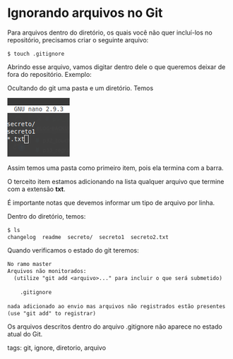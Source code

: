 # Ignorando arquivos no Git

Para arquivos dentro do diretório, os quais você não quer incluí-los no repositório, precisamos criar o seguinte arquivo:
```
$ touch .gitignore
```
Abrindo esse arquivo, vamos digitar dentro dele o que queremos deixar de fora do repositório. Exemplo:

Ocultando do git uma pasta e um diretório. Temos

![git ignore](./img/gitignore.png)

Assim temos uma pasta como primeiro item, pois ela termina com a barra.

O terceito item estamos adicionando na lista qualquer arquivo que termine com a extensão **txt**.

É importante notas que devemos informar um tipo de arquivo por linha.

Dentro do diretório, temos:
```
$ ls
changelog  readme  secreto/  secreto1  secreto2.txt
```

Quando verificamos o estado do git teremos:
```
No ramo master
Arquivos não monitorados:
  (utilize "git add <arquivo>..." para incluir o que será submetido)

	.gitignore

nada adicionado ao envio mas arquivos não registrados estão presentes (use "git add" to registrar)
```

Os arquivos descritos dentro do arquivo .gitignore não aparece no estado atual do Git.

tags: git, ignore, diretorio, arquivo
